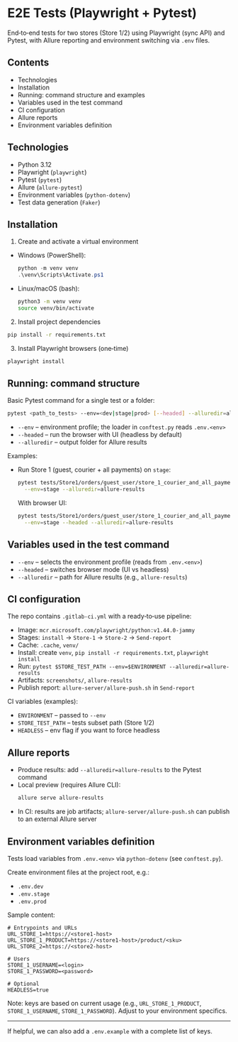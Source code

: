 # E2E Tests (Playwright + Pytest)

End‑to‑end tests for two stores (Store 1/2) using Playwright (sync API) and Pytest, with Allure reporting and environment switching via `.env` files.

## Contents
- Technologies
- Installation
- Running: command structure and examples
- Variables used in the test command
- CI configuration
- Allure reports
- Environment variables definition

## Technologies
- Python 3.12
- Playwright (`playwright`)
- Pytest (`pytest`)
- Allure (`allure-pytest`)
- Environment variables (`python-dotenv`)
- Test data generation (`Faker`)

## Installation
1) Create and activate a virtual environment
- Windows (PowerShell):
  ```powershell
  python -m venv venv
  .\venv\Scripts\Activate.ps1
  ```
- Linux/macOS (bash):
  ```bash
  python3 -m venv venv
  source venv/bin/activate
  ```

2) Install project dependencies
```bash
pip install -r requirements.txt
```

3) Install Playwright browsers (one‑time)
```bash
playwright install
```

## Running: command structure
Basic Pytest command for a single test or a folder:
```bash
pytest <path_to_tests> --env=<dev|stage|prod> [--headed] --alluredir=allure-results
```
- `--env` – environment profile; the loader in `conftest.py` reads `.env.<env>`
- `--headed` – run the browser with UI (headless by default)
- `--alluredir` – output folder for Allure results

Examples:
- Run Store 1 (guest, courier + all payments) on `stage`:
  ```bash
  pytest tests/Store1/orders/guest_user/store_1_courier_and_all_payments_test.py \
    --env=stage --alluredir=allure-results
  ```
  With browser UI:
  ```bash
  pytest tests/Store1/orders/guest_user/store_1_courier_and_all_payments_test.py \
    --env=stage --headed --alluredir=allure-results
  ```

## Variables used in the test command
- `--env` – selects the environment profile (reads from `.env.<env>`)
- `--headed` – switches browser mode (UI vs headless)
- `--alluredir` – path for Allure results (e.g., `allure-results`)

## CI configuration
The repo contains `.gitlab-ci.yml` with a ready‑to‑use pipeline:
- Image: `mcr.microsoft.com/playwright/python:v1.44.0-jammy`
- Stages: `install` → `Store-1` → `Store-2` → `Send-report`
- Cache: `.cache`, `venv/`
- Install: create `venv`, `pip install -r requirements.txt`, `playwright install`
- Run: `pytest $STORE_TEST_PATH --env=$ENVIRONMENT --alluredir=allure-results`
- Artifacts: `screenshots/`, `allure-results`
- Publish report: `allure-server/allure-push.sh` in `Send-report`

CI variables (examples):
- `ENVIRONMENT` – passed to `--env`
- `STORE_TEST_PATH` – tests subset path (Store 1/2)
- `HEADLESS` – env flag if you want to force headless

## Allure reports
- Produce results: add `--alluredir=allure-results` to the Pytest command
- Local preview (requires Allure CLI):
  ```bash
  allure serve allure-results
  ```
- In CI: results are job artifacts; `allure-server/allure-push.sh` can publish to an external Allure server

## Environment variables definition
Tests load variables from `.env.<env>` via `python-dotenv` (see `conftest.py`).

Create environment files at the project root, e.g.:
- `.env.dev`
- `.env.stage`
- `.env.prod`

Sample content:
```env
# Entrypoints and URLs
URL_STORE_1=https://<store1-host>
URL_STORE_1_PRODUCT=https://<store1-host>/product/<sku>
URL_STORE_2=https://<store2-host>

# Users
STORE_1_USERNAME=<login>
STORE_1_PASSWORD=<password>

# Optional
HEADLESS=true
```
Note: keys are based on current usage (e.g., `URL_STORE_1_PRODUCT`, `STORE_1_USERNAME`, `STORE_1_PASSWORD`). Adjust to your environment specifics.

---
If helpful, we can also add a `.env.example` with a complete list of keys.
